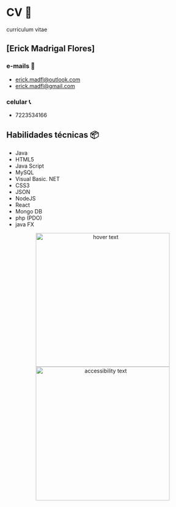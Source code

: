 # CV 🚀
curriculum vitae


## [Erick Madrigal Flores]

### e-mails 📧

* erick.madfl@outlook.com
* erick.madfl@gmail.com

### celular 📞

* 7223534166

## Habilidades técnicas 📦

-	Java
-	HTML5
-	Java Script
-	MySQL
-	Visual Basic. NET
-	CSS3
-	JSON 
-	NodeJS
-	React
-	Mongo DB
-	php (PDO)
-	java FX

<p align="center">
  <img src="https://git-scm.com/images/logos/downloads/Git-Logo-1788C.png" width="350" title="hover text">
  <img src="your_relative_path_here_number_2_large_name" width="350" alt="accessibility text">
</p>

